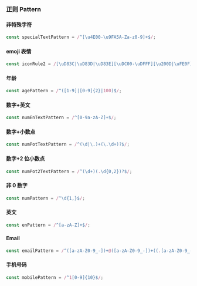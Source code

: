 ### 正则 Pattern

#### 非特殊字符

```ts
const specialTextPattern = /^[\u4E00-\u9FA5A-Za-z0-9]+$/;
```

#### emoji 表情

```ts
const iconRule2 = /[\uD83C|\uD83D|\uD83E][\uDC00-\uDFFF][\u200D|\uFE0F]|[\uD83C|\uD83D|\uD83E][\uDC00-\uDFFF]|[0-9|*|#]\uFE0F\u20E3|[0-9|#]\u20E3|[\u203C-\u3299]\uFE0F\u200D|[\u203C-\u3299]\uFE0F|[\u2122-\u2B55]|\u303D|[\A9|\AE]\u3030|\uA9|\uAE|\u3030/gi;
```

#### 年龄

```ts
const agePattern = /^([1-9]|[0-9]{2}|100)$/;
```

#### 数字+英文

```ts
const numEnTextPattern = /^[0-9a-zA-Z]+$/;
```

#### 数字+小数点

```ts
const numPotTextPattern = /^(\d|\.)+(\.\d+)?$/;
```

#### 数字+2 位小数点

```ts
const numPot2TextPattern = /^(\d+)(.\d{0,2})?$/;
```

#### 非 0 数字

```ts
const numPattern = /^\d{1,}$/;
```

#### 英文

```ts
const enPattern = /^[a-zA-Z]+$/;
```

#### Email

```ts
const emailPattern = /^([a-zA-Z0-9_-])+@([a-zA-Z0-9_-])+((.[a-zA-Z0-9_-]{2,3}){1,2})$/;
```

#### 手机号码

```ts
const mobilePattern = /^1[0-9]{10}$/;
```
